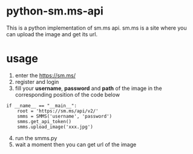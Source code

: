 # python-sm.ms-api
This is a python implementation of sm.ms api. sm.ms is a site where you can upload the image and get its url.
# usage
1. enter the https://sm.ms/
2. register and login
3. fill your **username**, **password** and **path** of the image in the corresponding position of the code below
```
if __name__ == "__main__":
    root = 'https://sm.ms/api/v2/'
    smms = SMMS('username', 'password')
    smms.get_api_token()
    smms.upload_image('xxx.jpg')
```
4. run the smms.py
5. wait a moment then you can get url of the image
